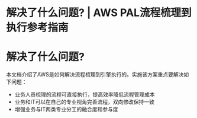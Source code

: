 # 解决了什么问题? | AWS PAL流程梳理到执行参考指南

# 解决了什么问题?

本文档介绍了AWS是如何解决流程梳理到引擎执行的。实施该方案重点要解决如下问题：

  * 业务人员梳理的流程可直接执行，提高效率降低流程管理成本
  * 业务和IT可以在自己的专业视角完善流程，双向修改保持一致
  * 增强业务与IT两类专业分工的融合度和参与度